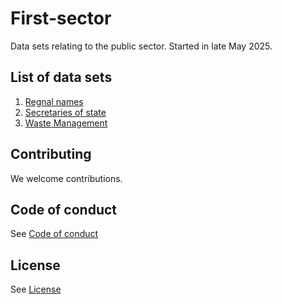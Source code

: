 # First-sector
Data sets relating to the public sector.
Started in late May 2025.

## List of data sets
1. [Regnal names](/regnal_names)
2. [Secretaries of state](/secretaries_of_state)
3. [Waste Management](/waste_management)

## Contributing

We welcome contributions.

## Code of conduct
See [Code of conduct](CODE_OF_CONDUCT.md)

## License
See [License](LICENSE.md)
